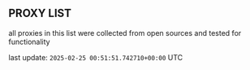 ## PROXY LIST

all proxies in this list were collected from open sources and tested for functionality

last update: `2025-02-25 00:51:51.742710+00:00` UTC